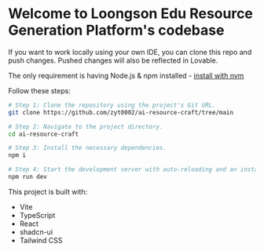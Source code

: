   # Welcome to Loongson Edu Resource Generation Platform's codebase



If you want to work locally using your own IDE, you can clone this repo and push changes. Pushed changes will also be reflected in Lovable.

The only requirement is having Node.js & npm installed - [install with nvm](https://github.com/nvm-sh/nvm#installing-and-updating)

Follow these steps:

```sh
# Step 1: Clone the repository using the project's Git URL.
git clone https://github.com/zyt0002/ai-resource-craft/tree/main

# Step 2: Navigate to the project directory.
cd ai-resource-craft

# Step 3: Install the necessary dependencies.
npm i

# Step 4: Start the development server with auto-reloading and an instant preview.
npm run dev
```



This project is built with:

- Vite
- TypeScript
- React
- shadcn-ui
- Tailwind CSS


